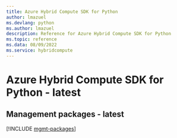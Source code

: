 ```yaml
---
title: Azure Hybrid Compute SDK for Python
author: lmazuel
ms.devlang: python
ms.author: lmazuel
description: Reference for Azure Hybrid Compute SDK for Python
ms.topic: reference
ms.data: 08/09/2022
ms.service: hybridcompute
---
```

# Azure Hybrid Compute SDK for Python - latest

## Management packages - latest
[!INCLUDE [mgmt-packages](hybrid-compute-mgmt-index.md)]